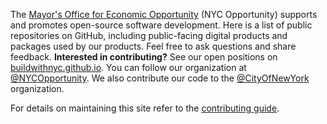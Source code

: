 The [Mayor's Office for Economic Opportunity](http://nyc.gov/opportunity) (NYC Opportunity) supports and promotes open-source software development. Here is a list of public repositories on GitHub, including public-facing digital products and packages used by our products. Feel free to ask questions and share feedback. **Interested in contributing?** See our open positions on [buildwithnyc.github.io](http://buildwithnyc.github.io/). You can follow our organization at [@NYCOpportunity](https://github.com/NYCOpportunity). We also contribute our code to the [@CityOfNewYork](https://github.com/CityOfNewYork) organization.

For details on maintaining this site refer to the [contributing guide](https://github.com/NYCOpportunity/loves-open-source/blob/main/contributing.md).

